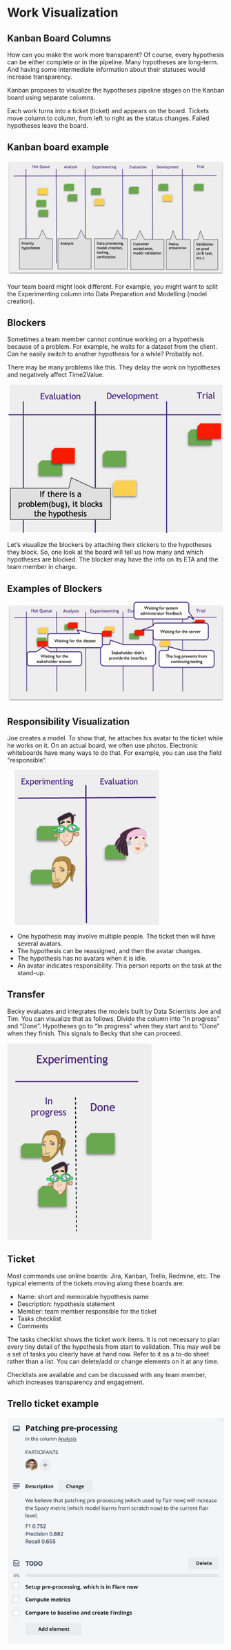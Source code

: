 # Work Visualization

## Kanban Board Columns

How can you make the work more transparent? Of course, every hypothesis can be either complete or in the pipeline. Many hypotheses are long-term. And having some intermediate information about their statuses would increase transparency.

Kanban proposes to visualize the hypotheses pipeline stages on the Kanban board using separate columns.

Each work turns into a ticket (ticket) and appears on the board. Tickets move column to column, from left to right as the status changes. Failed hypotheses leave the board.

## Kanban board example

![Kanban Board](_images/vizualization-board.png)

Your team board might look different. For example, you might want to split the Experimenting column into Data Preparation and Modelling (model creation).

## Blockers

Sometimes a team member cannot continue working on a hypothesis because of a problem. For example, he waits for a dataset from the client. Can he easily switch to another hypothesis for a while? Probably not.

There may be many problems like this. They delay the work on hypotheses and negatively affect Time2Value.

![Blockers on Kanban Board](_images/vizualization-blockers.png)

Let’s visualize the blockers by attaching their stickers to the hypotheses they block. So, one look at the board will tell us how many and which hypotheses are blocked. The blocker may have the info on its ETA and the team member in charge.

## Examples of Blockers

![Blocker Examples](_images/vizualization-example.png)

## Responsibility Visualization

Joe creates a model. To show that, he attaches his avatar to the ticket while he works on it. On an actual board, we often use photos. Electronic whiteboards have many ways to do that. For example, you can use the field "responsible“.

![Avatars](_images/vizualization-avatars.png)

* One hypothesis may involve multiple people. The ticket then will have several avatars.
* The hypothesis can be reassigned, and then the avatar changes.
* The hypothesis has no avatars when it is idle.
* An avatar indicates responsibility. This person reports on the task at the stand-up.

## Transfer

Becky evaluates and integrates the models built by Data Scientists Joe and Tim. You can visualize that as follows. Divide the column into “In progress” and “Done”. Hypotheses go to “In progress” when they start and to “Done” when they finish. This signals to Becky that she can proceed.

![Task handoff](_images/vizualization-transfer.png)

## Ticket

Most commands use online boards: Jira, Kanban, Trello, Redmine, etc. The typical elements of the tickets moving along these boards are:

* Name: short and memorable hypothesis name
* Description: hypothesis statement
* Member: team member responsible for the ticket
* Tasks checklist
* Comments

The tasks checklist shows the ticket work items. It is not necessary to plan every tiny detail of the hypothesis from start to validation. This may well be a set of tasks you clearly have at hand now. Refer to it as a to-do sheet rather than a list. You can delete/add or change elements on it at any time.

Checklists are available and can be discussed with any team member, which increases transparency and engagement.


## Trello ticket example

![Task handoff](_images/vizualization-ticket.png)
